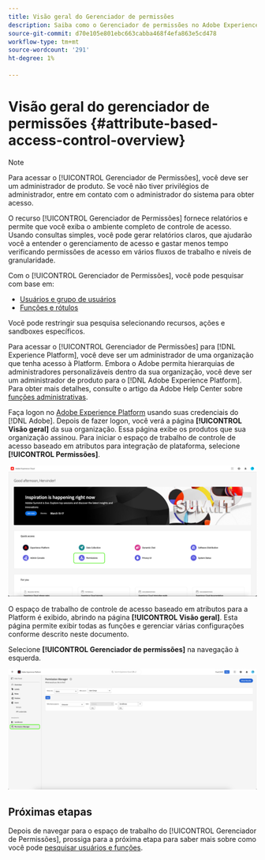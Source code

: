 ```yaml
---
title: Visão geral do Gerenciador de permissões
description: Saiba como o Gerenciador de permissões no Adobe Experience Platform pode ajudar você a gerar relatórios em vários fluxos de trabalho.
source-git-commit: d70e105e801ebc663cabba468f4efa863e5cd478
workflow-type: tm+mt
source-wordcount: '291'
ht-degree: 1%

---
```


# Visão geral do gerenciador de permissões {#attribute-based-access-control-overview}

>[!NOTE]
>
>Para acessar o [!UICONTROL Gerenciador de Permissões], você deve ser um administrador de produto. Se você não tiver privilégios de administrador, entre em contato com o administrador do sistema para obter acesso.

O recurso [!UICONTROL Gerenciador de Permissões] fornece relatórios e permite que você exiba o ambiente completo de controle de acesso. Usando consultas simples, você pode gerar relatórios claros, que ajudarão você a entender o gerenciamento de acesso e gastar menos tempo verificando permissões de acesso em vários fluxos de trabalho e níveis de granularidade.

Com o [!UICONTROL Gerenciador de Permissões], você pode pesquisar com base em:

* [Usuários e grupo de usuários](./permissions.md)
* [Funções e rótulos](./permissions.md)

Você pode restringir sua pesquisa selecionando recursos, ações e sandboxes específicos.

Para acessar o [!UICONTROL Gerenciador de Permissões] para [!DNL Experience Platform], você deve ser um administrador de uma organização que tenha acesso à Platform. Embora o Adobe permita hierarquias de administradores personalizáveis dentro da sua organização, você deve ser um administrador de produto para o [!DNL Adobe Experience Platform]. Para obter mais detalhes, consulte o artigo da Adobe Help Center sobre [funções administrativas](https://helpx.adobe.com/br/enterprise/using/admin-roles.html).

Faça logon no [Adobe Experience Platform](https://experience.adobe.com/) usando suas credenciais do [!DNL Adobe].  Depois de fazer logon, você verá a página **[!UICONTROL Visão geral]** da sua organização. Essa página exibe os produtos que sua organização assinou. Para iniciar o espaço de trabalho de controle de acesso baseado em atributos para integração de plataforma, selecione **[!UICONTROL Permissões]**.

![Permissões de destaque da visão geral do Adobe Experience Platform.](../../images/flac-ui/flac-select-product.png)

O espaço de trabalho de controle de acesso baseado em atributos para a Platform é exibido, abrindo na página **[!UICONTROL Visão geral]**. Esta página permite exibir todas as funções e gerenciar várias configurações conforme descrito neste documento.

Selecione **[!UICONTROL Gerenciador de permissões]** na navegação à esquerda.

![A tela de pesquisa do Gerenciador de Permissões mostrando os filtros disponíveis.](../../images/permission-manager/permission-manager.png)

## Próximas etapas

Depois de navegar para o espaço de trabalho do [!UICONTROL Gerenciador de Permissões], prossiga para a próxima etapa para saber mais sobre como você pode [pesquisar usuários e funções](./permissions.md).
